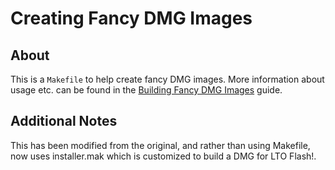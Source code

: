 # Creating Fancy DMG Images

## About

This is a `Makefile` to help create fancy DMG images.
More information about usage etc. can be found
in the [Building Fancy DMG Images](https://el-tramo.be/guides/fancy-dmg/)
guide.

## Additional Notes

This has been modified from the original, and rather than using Makefile,
now uses installer.mak which is customized to build a DMG for LTO Flash!.
